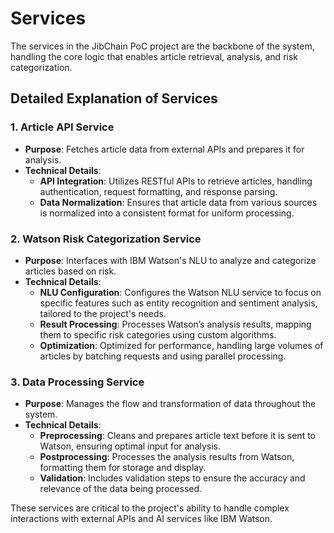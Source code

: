 # Services

The services in the JibChain PoC project are the backbone of the system, handling the core logic that enables article retrieval, analysis, and risk categorization. 

## Detailed Explanation of Services

### 1. **Article API Service**
   - **Purpose**: Fetches article data from external APIs and prepares it for analysis.
   - **Technical Details**:
     - **API Integration**: Utilizes RESTful APIs to retrieve articles, handling authentication, request formatting, and response parsing.
     - **Data Normalization**: Ensures that article data from various sources is normalized into a consistent format for uniform processing.

### 2. **Watson Risk Categorization Service**
   - **Purpose**: Interfaces with IBM Watson's NLU to analyze and categorize articles based on risk.
   - **Technical Details**:
     - **NLU Configuration**: Configures the Watson NLU service to focus on specific features such as entity recognition and sentiment analysis, tailored to the project's needs.
     - **Result Processing**: Processes Watson’s analysis results, mapping them to specific risk categories using custom algorithms.
     - **Optimization**: Optimized for performance, handling large volumes of articles by batching requests and using parallel processing.

### 3. **Data Processing Service**
   - **Purpose**: Manages the flow and transformation of data throughout the system.
   - **Technical Details**:
     - **Preprocessing**: Cleans and prepares article text before it is sent to Watson, ensuring optimal input for analysis.
     - **Postprocessing**: Processes the analysis results from Watson, formatting them for storage and display.
     - **Validation**: Includes validation steps to ensure the accuracy and relevance of the data being processed.

These services are critical to the project's ability to handle complex interactions with external APIs and AI services like IBM Watson.
